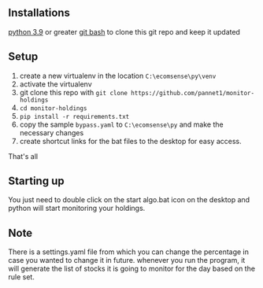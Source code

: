## Installations
[python 3.9](https://www.python.org/downloads/release/python-390/) or greater
[git bash](https://git-scm.com/downloads) to clone this git repo and keep it updated

## Setup
1. create a new virtualenv in the location `C:\ecomsense\py\venv` 
2. activate the virtualenv
3. git clone this repo with `git clone https://github.com/pannet1/monitor-holdings` 
4. `cd monitor-holdings`
5. `pip install -r requirements.txt`
6. copy the sample `bypass.yaml` to `C:\ecomsense\py` and make the necessary changes
7. create shortcut links for the bat files to the desktop for easy access.

That's all

## Starting up 
You just need to double click on the start algo.bat icon on the desktop and python will start monitoring your holdings.

## Note
There is a settings.yaml file from which you can change the percentage in case you wanted to change it in future.
whenever you run the program, it will generate the list of stocks it is going to monitor for the day based on the rule set.




